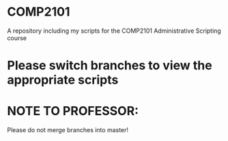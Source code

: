 # COMP2101
A repository including my scripts for the COMP2101 Administrative Scripting course

# Please switch branches to view the appropriate scripts

# NOTE TO PROFESSOR:

Please do not merge branches into master!
